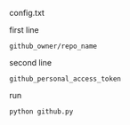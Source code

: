 config.txt<br/>

first line 
```
github_owner/repo_name
```

second line
```
github_personal_access_token
```


run

```
python github.py
```
